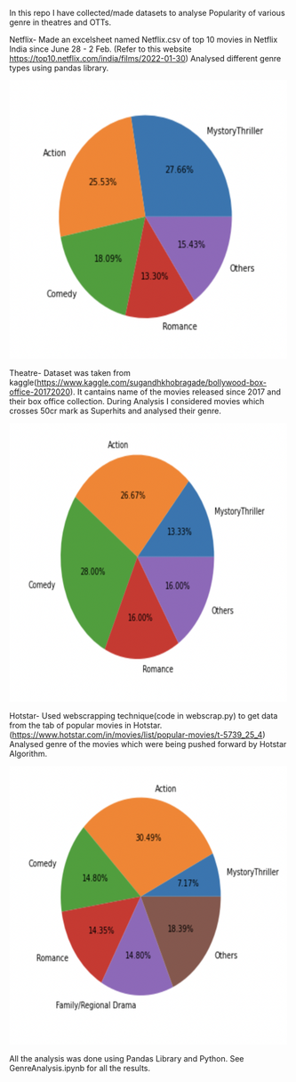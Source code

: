 In this repo I have collected/made datasets to analyse Popularity of various genre in theatres and OTTs.

Netflix- Made an excelsheet named Netflix.csv of top 10 movies in Netflix India since June 28 - 2 Feb. (Refer to this website https://top10.netflix.com/india/films/2022-01-30)
Analysed different genre types using pandas library.

<img src="https://github.com/harshit-iitd/Case_Study/blob/master/Netflix.png" width="500" height="500" />

Theatre- Dataset was taken from kaggle(https://www.kaggle.com/sugandhkhobragade/bollywood-box-office-20172020). It cantains name of the movies released since 2017 and their box office collection.
During Analysis I considered movies which crosses 50cr mark as Superhits and analysed their genre. 

<img src="https://github.com/harshit-iitd/Case_Study/blob/master/Theatre.png" width="500" height="500" />

Hotstar- Used webscrapping technique(code in webscrap.py) to get data from the tab of popular movies in Hotstar.(https://www.hotstar.com/in/movies/list/popular-movies/t-5739_25_4)
Analysed genre of the movies which were being pushed forward by Hotstar Algorithm.

<img src="https://github.com/harshit-iitd/Case_Study/blob/master/Hotstar.png" width="500" height="500" />

All the analysis was done using Pandas Library and Python.
See GenreAnalysis.ipynb for all the results.
